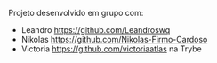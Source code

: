 
Projeto desenvolvido em grupo com:
- Leandro https://github.com/Leandroswq
- Nikolas https://github.com/Nikolas-Firmo-Cardoso
- Victoria https://github.com/victoriaatlas
na Trybe